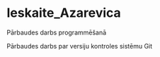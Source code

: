 # Ieskaite_Azarevica
Pārbaudes darbs programmēšanā

Pārbaudes darbs par versiju kontroles sistēmu Git
